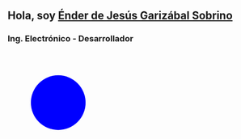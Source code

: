 



## Hola, soy [Énder de Jesús Garizábal Sobrino](https://www.linkedin.com/in/ender-garizabal-sobrino-361029156/)
### Ing. Electrónico - Desarrollador


<svg width="200" height="200" xmlns="http://www.w3.org/2000/svg">
  <circle cx="100" cy="100" r="50" fill="blue">
    <animate attributeName="r" from="50" to="100" dur="1s" repeatCount="indefinite"/>
  </circle>
</svg>
